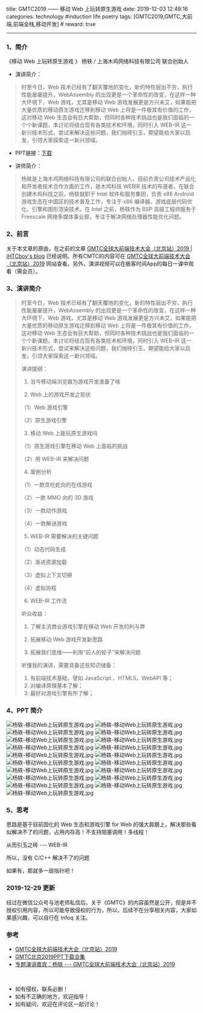 title: GMTC2019 —— 移动 Web 上玩转原生游戏
date: 2019-12-03 12:49:16
categories: technology #induction life poetry
tags: [GMTC2019,GMTC,大前端,前端全栈,移动开发]  # <!--more-->
reward: true

---

### 1、简介
《移动 Web 上玩转原生游戏 》
 杨轶 / 上海木鸡网络科技有限公司 联合创始人

- 演讲简介：
> 时至今日，Web 技术已经有了翻天覆地的变化，新的特性层出不穷，执行性能屡屡提升，WebAssembly 的出现更是一个革命性的改变，在这样一种大环境下，Web 游戏，尤其是移动 Web 游戏发展更是方兴未艾，如果能把大量优质的移动原生游戏迁移到移动 Web 上将是一件极其有价值的工作，这对移动 Web 生态会有巨大帮助，但同时各种技术挑战也是我们面临的一个个新课题，本讨论将结合现有各类技术和环境，同时引入 WEB-IR 这一新兴技术形式，尝试来解决这些问题，我们抛砖引玉，期望能给大家以启发，引领大家探索这一新兴领域。

- PPT链接：[下载](http://ppt.geekbang.org/slide/download?cid=42&pid=2349)

<!--more-->

- 讲师简介：
> 杨轶是上海木鸡网络科技有限公司的联合创始人，目前负责公司技术产品化和开发者技术合作方面的工作，是木鸡科技 WEBIR 技术的布道者。在联合创建木鸡科技之前，杨轶就职于 Intel 软件和服务集团，负责 x86 Android 游戏生态在中国区的技术普及工作，专注于 x86 编译器、游戏底层代码优化、引擎和图形渲染技术。在 Intel 之前，杨轶作为 BSP 高级工程师服务于 Freescale 网络多媒体事业部，专注于解决网络处理器性能优化问题。


### 2、前言
关于本文章的原由，在之前的文章 [GMTC全球大前端技术大会（北京站）2019 | iHTCboy's blog](https://ihtcboy.com/2019/12/01/2019-12-01_GMTC2019beijing/) 已经说明。所有CMTC的内容可在 [GMTC全球大前端技术大会（北京站）2019](https://gmtc.infoq.cn/2019/beijing/schedule) 网站查看。另外，演讲视频可以在极客时间App的每日一课中观看（需会员）。

### 3、演讲简介
> 时至今日，Web 技术已经有了翻天覆地的变化，新的特性层出不穷，执行性能屡屡提升，WebAssembly 的出现更是一个革命性的改变，在这样一种大环境下，Web 游戏，尤其是移动 Web 游戏发展更是方兴未艾，如果能把大量优质的移动原生游戏迁移到移动 Web 上将是一件极其有价值的工作，这对移动 Web 生态会有巨大帮助，但同时各种技术挑战也是我们面临的一个个新课题，本讨论将结合现有各类技术和环境，同时引入 WEB-IR 这一新兴技术形式，尝试来解决这些问题，我们抛砖引玉，期望能给大家以启发，引领大家探索这一新兴领域。
>
>演讲提纲：
>
>1. 当今移动端浏览器为游戏开发准备了啥
>
>2. Web 上的游戏开发之现状
>
>（1）Web 游戏引擎
>
>（2）原生游戏引擎
>
>3. 移动 Web 上能玩原生游戏吗
>
>（1）原生游戏引擎在移动 Web 上面临的挑战
>
>（2）用 WEB-IR 来解决问题
>
>4. 案例分析
>
>（1）一款贪吃蛇向的在线游戏
>
>（2）一款 MMO 向的 3D 游戏
>
>（3）一款动作游戏
>
>（4）一款解谜游戏
>
>5. WEB-IR 需要解决的关键问题
>
>（1）动态代码生成
>
>（2）渐进资源加载
>
>（3）虚拟上下文切换
>
>（4）虚拟协程
>
>6. WEB-IR 工作流
>
> 
>
>听众收益：
>
>1. 了解主流商业游戏引擎在移动 Web 开发的利与弊
>
>2. 拓展移动 Web 游戏开发新思路
>
>3. 拓展我们思维&mdash;&mdash;利用&ldquo;前人的轮子&rdquo;来解决问题
>
> 
>
>听懂我的演讲，需要具备这些知识储备：
>
>1. 有前端技术基础，譬如 JavaScript 、HTML5、WebAPI 等；<br />
>2. 对编译原理基本了解；<br />
>3. 最好对游戏引擎有所了解；
>

### 4、PPT 简介
![杨轶-移动Web上玩转原生游戏.jpg](https://github.com/iHTCboy/iGallery/raw/master/BlogImages/IT/GMTC2019beijing/杨轶-移动Web上玩转原生游戏/01.jpg)
![杨轶-移动Web上玩转原生游戏.jpg](https://github.com/iHTCboy/iGallery/raw/master/BlogImages/IT/GMTC2019beijing/杨轶-移动Web上玩转原生游戏/02.jpg)
![杨轶-移动Web上玩转原生游戏.jpg](https://github.com/iHTCboy/iGallery/raw/master/BlogImages/IT/GMTC2019beijing/杨轶-移动Web上玩转原生游戏/03.jpg)
![杨轶-移动Web上玩转原生游戏.jpg](https://github.com/iHTCboy/iGallery/raw/master/BlogImages/IT/GMTC2019beijing/杨轶-移动Web上玩转原生游戏/04.jpg)
![杨轶-移动Web上玩转原生游戏.jpg](https://github.com/iHTCboy/iGallery/raw/master/BlogImages/IT/GMTC2019beijing/杨轶-移动Web上玩转原生游戏/05.jpg)
![杨轶-移动Web上玩转原生游戏.jpg](https://github.com/iHTCboy/iGallery/raw/master/BlogImages/IT/GMTC2019beijing/杨轶-移动Web上玩转原生游戏/06.jpg)
![杨轶-移动Web上玩转原生游戏.jpg](https://github.com/iHTCboy/iGallery/raw/master/BlogImages/IT/GMTC2019beijing/杨轶-移动Web上玩转原生游戏/07.jpg)
![杨轶-移动Web上玩转原生游戏.jpg](https://github.com/iHTCboy/iGallery/raw/master/BlogImages/IT/GMTC2019beijing/杨轶-移动Web上玩转原生游戏/08.jpg)
![杨轶-移动Web上玩转原生游戏.jpg](https://github.com/iHTCboy/iGallery/raw/master/BlogImages/IT/GMTC2019beijing/杨轶-移动Web上玩转原生游戏/09.jpg)
![杨轶-移动Web上玩转原生游戏.jpg](https://github.com/iHTCboy/iGallery/raw/master/BlogImages/IT/GMTC2019beijing/杨轶-移动Web上玩转原生游戏/10.jpg)
![杨轶-移动Web上玩转原生游戏.jpg](https://github.com/iHTCboy/iGallery/raw/master/BlogImages/IT/GMTC2019beijing/杨轶-移动Web上玩转原生游戏/11.jpg)
![杨轶-移动Web上玩转原生游戏.jpg](https://github.com/iHTCboy/iGallery/raw/master/BlogImages/IT/GMTC2019beijing/杨轶-移动Web上玩转原生游戏/12.jpg)
![杨轶-移动Web上玩转原生游戏.jpg](https://github.com/iHTCboy/iGallery/raw/master/BlogImages/IT/GMTC2019beijing/杨轶-移动Web上玩转原生游戏/13.jpg)
![杨轶-移动Web上玩转原生游戏.jpg](https://github.com/iHTCboy/iGallery/raw/master/BlogImages/IT/GMTC2019beijing/杨轶-移动Web上玩转原生游戏/14.jpg)
![杨轶-移动Web上玩转原生游戏.jpg](https://github.com/iHTCboy/iGallery/raw/master/BlogImages/IT/GMTC2019beijing/杨轶-移动Web上玩转原生游戏/15.jpg)
![杨轶-移动Web上玩转原生游戏.jpg](https://github.com/iHTCboy/iGallery/raw/master/BlogImages/IT/GMTC2019beijing/杨轶-移动Web上玩转原生游戏/16.jpg)
![杨轶-移动Web上玩转原生游戏.jpg](https://github.com/iHTCboy/iGallery/raw/master/BlogImages/IT/GMTC2019beijing/杨轶-移动Web上玩转原生游戏/17.jpg)
![杨轶-移动Web上玩转原生游戏.jpg](https://github.com/iHTCboy/iGallery/raw/master/BlogImages/IT/GMTC2019beijing/杨轶-移动Web上玩转原生游戏/18.jpg)
![杨轶-移动Web上玩转原生游戏.jpg](https://github.com/iHTCboy/iGallery/raw/master/BlogImages/IT/GMTC2019beijing/杨轶-移动Web上玩转原生游戏/19.jpg)


### 5、思考
思路是基于目前固化的 Web 生态和游戏引擎 for Web 的强大肩膀上，解决那些看似解决不了的问题，占用内存高！不支持阻塞调用！多线程！

从而引玉之砖 --- WEB-IR

所以，没有 C/C++ 解决不了的问题

如果有，那就多一层指针吧！


### 2019-12-29 更新
经过在微信公众号与池老师私信后，关于《GMTC》的内容虽然是公开，但是并不授权引用内容，所以可能导致侵权的行为，所以，后续不在分享相关内容，大家如果感兴趣，可以自行在 Infoq 关注。

### 参考
- [GMTC全球大前端技术大会（北京站）2019](https://gmtc.infoq.cn/2019/beijing/schedule)
- [GMTC北京2019PPT下载合集](https://ppt.infoq.cn/list/gmtcbj2019)
- [专题演讲嘉宾：杨轶 --- GMTC全球大前端技术大会（北京站）2019](https://gmtc.infoq.cn/2019/beijing/presentation/1846)

<br>

- 如有侵权，联系必删！
- 如有不正确的地方，欢迎指导！
- 如有疑问，欢迎在评论区一起讨论！
